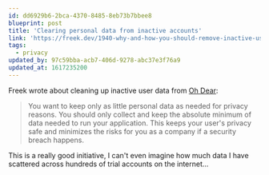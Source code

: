 ```yaml
---
id: dd6929b6-2bca-4370-8485-8eb73b7bbee8
blueprint: post
title: 'Clearing personal data from inactive accounts'
link: 'https://freek.dev/1940-why-and-how-you-should-remove-inactive-users-and-teams'
tags:
  - privacy
updated_by: 97c59bba-acb7-406d-9278-abc37e3f76a9
updated_at: 1617235200
---
```

Freek wrote about cleaning up inactive user data from [Oh Dear](https://ohdear.app):

> You want to keep only as little personal data as needed for privacy reasons. You should only collect and keep the absolute minimum of data needed to run your application. This keeps your user's privacy safe and minimizes the risks for you as a company if a security breach happens.

This is a really good initiative, I can't even imagine how much data I have scattered across hundreds of trial accounts on the internet…